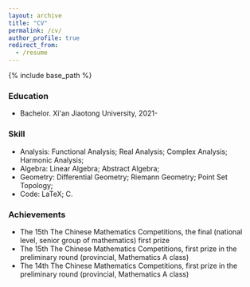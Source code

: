 ```yaml
---
layout: archive
title: "CV"
permalink: /cv/
author_profile: true
redirect_from:
  - /resume
---
```


{% include base_path %}

### Education

* Bachelor. Xi'an Jiaotong University, 2021-

### Skill

* Analysis: Functional Analysis; Real Analysis; Complex Analysis; Harmonic Analysis;
* Algebra: Linear Algebra; Abstract Algebra;
* Geometry: Differential Geometry; Riemann Geometry; Point Set Topology;
* Code: LaTeX; C.

### Achievements


* The 15th The Chinese Mathematics Competitions, the final (national level, senior group of mathematics) first prize
* The 15th The Chinese Mathematics Competitions, first prize in the preliminary round (provincial, Mathematics A class)
* The 14th The Chinese Mathematics Competitions, first prize in the preliminary round (provincial, Mathematics A class)
